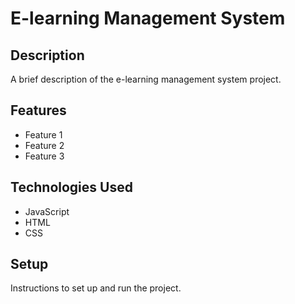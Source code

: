 # E-learning Management System

## Description

A brief description of the e-learning management system project.

## Features

- Feature 1
- Feature 2
- Feature 3

## Technologies Used

- JavaScript
- HTML
- CSS

## Setup

Instructions to set up and run the project.
